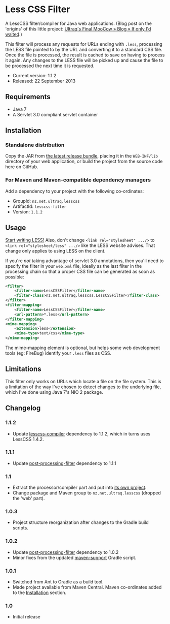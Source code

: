 
Less CSS Filter
===============

A LessCSS filter/compiler for Java web applications.  (Blog post on the 'origins'
of this little project: [Ultraq's Final MooCow &raquo; Blog &raquo; If only I'd waited](http://www.ultraq.net.nz/blog/IfOnlyIdWaited).)

This filter will process any requests for URLs ending with `.less`, processing
the LESS file pointed to by the URL and converting it to a standard CSS file.
Once the file is processed, the result is cached to save on having to process it
again.  Any changes to the LESS file will be picked up and cause the file to be
processed the next time it is requested.

 - Current version: 1.1.2
 - Released: 22 September 2013


Requirements
------------

 - Java 7
 - A Servlet 3.0 compliant servlet container


Installation
------------

### Standalone distribution
Copy the JAR from [the latest release bundle](https://github.com/ultraq/lesscss-filter/releases),
placing it in the `WEB-INF/lib` directory of your web application, or build the
project from the source code here on GitHub.

### For Maven and Maven-compatible dependency managers
Add a dependency to your project with the following co-ordinates:

 - GroupId: `nz.net.ultraq.lesscss`
 - ArtifactId: `lesscss-filter`
 - Version: `1.1.2`


Usage
-----

[Start writing LESS!](http://lesscss.org/)  Also, don't change `<link rel="stylesheet" .../>`
to `<link rel="stylesheet/less" .../>` like the LESS website advises.  That
change only applies to using LESS on the client.

If you're _not_ taking advantage of servlet 3.0 annotations, then you'll need to
specify the filter in your `web.xml` file, ideally as the last filter in the
processing chain so that a proper CSS file can be generated as soon as possible:

```xml
<filter>
	<filter-name>LessCSSFilter</filter-name>
	<filter-class>nz.net.ultraq.lesscss.LessCSSFilter</filter-class>
</filter>
<filter-mapping>
	<filter-name>LessCSSFilter</filter-name>
	<url-pattern>*.less</url-pattern>
</filter-mapping>
<mime-mapping>
	<extension>less</extension>
	<mime-type>text/css</mime-type>
</mime-mapping>
```

The mime-mapping element is optional, but helps some web development tools (eg:
FireBug) identify your `.less` files as CSS.


Limitations
-----------

This filter only works on URLs which locate a file on the file system.  This is
a limitation of the way I've chosen to detect changes to the underlying file,
which I've done using Java 7's NIO 2 package.


Changelog
---------

### 1.1.2
 - Update [lesscss-compiler](https://github.com/ultraq/lesscss-compiler)
   dependency to 1.1.2, which in turns uses LessCSS 1.4.2.

### 1.1.1
 - Update [post-processing-filter](https://github.com/ultraq/post-processing-filter)
   dependency to 1.1.1

### 1.1
 - Extract the processor/compiler part and put into [its own project](https://github.com/ultraq/lesscss-compiler).
 - Change package and Maven group to `nz.net.ultraq.lesscss` (dropped the 'web'
   part).

### 1.0.3
 - Project structure reorganization after changes to the Gradle build
   scripts.

### 1.0.2
 - Update [post-processing-filter](https://github.com/ultraq/post-processing-filter)
   dependency to 1.0.2
 - Minor fixes from the updated [maven-support](https://github.com/ultraq/gradle-support)
   Gradle script.

### 1.0.1
 - Switched from Ant to Gradle as a build tool.
 - Made project available from Maven Central.  Maven co-ordinates added to the
   [Installation](#installation) section.

### 1.0
 - Initial release
